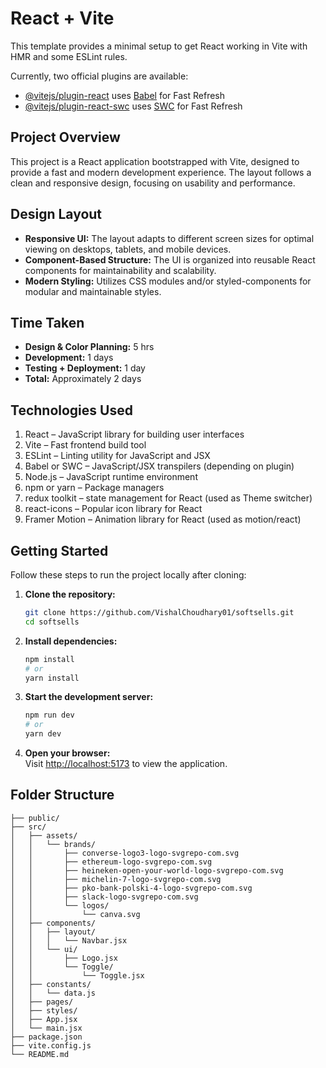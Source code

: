 # React + Vite

This template provides a minimal setup to get React working in Vite with HMR and some ESLint rules.

Currently, two official plugins are available:

- [@vitejs/plugin-react](https://github.com/vitejs/vite-plugin-react/blob/main/packages/plugin-react) uses [Babel](https://babeljs.io/) for Fast Refresh
- [@vitejs/plugin-react-swc](https://github.com/vitejs/vite-plugin-react/blob/main/packages/plugin-react-swc) uses [SWC](https://swc.rs/) for Fast Refresh
## Project Overview

This project is a React application bootstrapped with Vite, designed to provide a fast and modern development experience. The layout follows a clean and responsive design, focusing on usability and performance.

## Design Layout

- **Responsive UI:** The layout adapts to different screen sizes for optimal viewing on desktops, tablets, and mobile devices.
- **Component-Based Structure:** The UI is organized into reusable React components for maintainability and scalability.
- **Modern Styling:** Utilizes CSS modules and/or styled-components for modular and maintainable styles.

## Time Taken

- **Design & Color Planning:** 5 hrs
- **Development:** 1 days
- **Testing + Deployment:** 1 day
- **Total:** Approximately 2 days

## Technologies Used

1. React – JavaScript library for building user interfaces
2. Vite – Fast frontend build tool
3. ESLint – Linting utility for JavaScript and JSX
4. Babel or SWC – JavaScript/JSX transpilers (depending on plugin)
5. Node.js – JavaScript runtime environment
6. npm or yarn – Package managers
7. redux toolkit – state management  for React (used as Theme switcher)
8. react-icons – Popular icon library for React
9. Framer Motion – Animation library for React (used as motion/react)
## Getting Started

Follow these steps to run the project locally after cloning:

1. **Clone the repository:**
    ```bash
    git clone https://github.com/VishalChoudhary01/softsells.git
    cd softsells
    ```

2. **Install dependencies:**
    ```bash
    npm install
    # or
    yarn install
    ```

3. **Start the development server:**
    ```bash
    npm run dev
    # or
    yarn dev
    ```

4. **Open your browser:**  
    Visit [http://localhost:5173](http://localhost:5173) to view the application.

## Folder Structure

```
├── public/
├── src/
│   ├── assets/
│   │   └── brands/
│   │       ├── converse-logo3-logo-svgrepo-com.svg
│   │       ├── ethereum-logo-svgrepo-com.svg
│   │       ├── heineken-open-your-world-logo-svgrepo-com.svg
│   │       ├── michelin-7-logo-svgrepo-com.svg
│   │       ├── pko-bank-polski-4-logo-svgrepo-com.svg
│   │       ├── slack-logo-svgrepo-com.svg
│   │       └── logos/
│   │           └── canva.svg
│   ├── components/
│   │   ├── layout/
│   │   │   └── Navbar.jsx
│   │   └── ui/
│   │       ├── Logo.jsx
│   │       └── Toggle/
│   │           └── Toggle.jsx
│   ├── constants/
│   │   └── data.js
│   ├── pages/
│   ├── styles/
│   ├── App.jsx
│   └── main.jsx
├── package.json
├── vite.config.js
└── README.md
```
